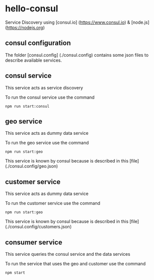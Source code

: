 # hello-consul
Service Discovery using [consul.io] (https://www.consul.io) & [node.js] (https://nodejs.org)



## consul configuration
The folder [consul.config] (./consul.config) contains some json files to describe available services.

## consul service
This service acts as service discovery

To run the consul service use the command
```
npm run start:consul
```

## geo service
This service acts as dummy data service

To run the geo service use the command
```
npm run start:geo
```
This service is known by consul because is described in this [file] (./consul.config/geo.json)

## customer service
This service acts as dummy data service

To run the customer service use the command
```
npm run start:geo
```
This service is known by consul because is described in this [file] (./consul.config/customers.json)

## consumer service
This service queries the consul service and the data services

To run the service that uses the geo and customer use the command
```
npm start
```
